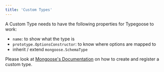 ```yaml
---
title: 'Custom Types'
---
```


A Custom Type needs to have the following properties for Typegoose to work:

- `name`: to show what the type is
- `prototype.OptionsConstructor`: to know where options are mapped to
- inherit / extend `mongoose.SchemaType`

Please look at [Mongoose's Documentation](https://mongoosejs.com/docs/customschematypes.html) on how to create and register a custom type.
